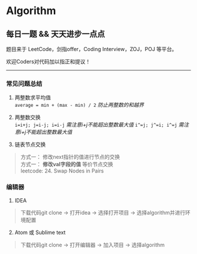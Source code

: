# Algorithm

## 每日一题 && 天天进步一点点   

题目来于 LeetCode，剑指offer，Coding Interview，ZOJ，POJ 等平台。

欢迎Coders对代码加以指正和提议！

---

### 常见问题总结
1. 两整数求平均值      
`average = min + (max - min) / 2`       *防止两整数的和越界*    

2. 两整数交换      
`i=i+j; j=i-j; i=i-j`       *需注意i+j不能超出整数最大值*
`i^=j; j^=i; i^=j`       *需注意i+j不能超出整数最大值*

3. 链表节点交换      
>方式一： 修改next指针的值进行节点的交换      
>方式一： **修改val字段的值** 等价节点交换      
>leetcode: 24. Swap Nodes in Pairs

### 编辑器
1. IDEA
> 下载代码git clone -> 打开idea -> 选择打开项目 -> 选择algorithm并进行环境配置  
 
2. Atom 或 Sublime text
> 下载代码git clone -> 打开编辑器 -> 加入项目 -> 选择algorithm
